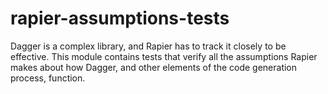 # rapier-assumptions-tests

Dagger is a complex library, and Rapier has to track it closely to be effective. This module contains tests that verify all the assumptions Rapier makes about how Dagger, and other elements of the code generation process, function.